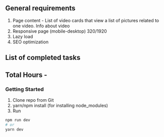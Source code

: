 ## General requirements
1. Page content - List of video cards that view a list of pictures related to one video. Info about video
2. Responsive page (mobile-desktop) 320/1920
3. Lazy load
4. SEO optimization

## List of completed tasks

## Total Hours - 


### Getting Started
1. Clone repo from Git
2. yarn/npm install (for installing node_modules)
3. Run
```bash
npm run dev
# or
yarn dev
```